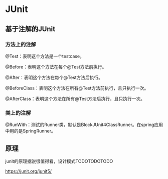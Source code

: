 # JUnit

## 基于注解的JUnit

### 方法上的注解

@Test：表明这个方法是一个testcase。

@Before：表明这个方法在每个@Test方法前执行。

@After：表明这个方法在每个@Test方法后执行。

@BeforeClass：表明这个方法在所有@Test方法前执行，且只执行一次。

@AfterClass：表明这个方法在所有@Test方法后执行，且只执行一次。

### 类上的注解

@RunWith：测试的Runner类，默认是BlockJUnit4ClassRunner。在spring应用中用的是SpringRunner。

## 原理

junit的原理据说很值得看，设计模式TODOTODOTODO

https://junit.org/junit5/